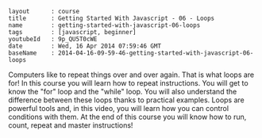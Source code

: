 ```
layout		: course
title		: Getting Started With Javascript - 06 - Loops
name		: getting-started-with-javascript-06-loops
tags		: [javascript, beginner]
youtubeId	: 9p_QU5T0cWE
date		: Wed, 16 Apr 2014 07:59:46 GMT
baseName	: 2014-04-16-09-59-46-getting-started-with-javascript-06-loops
```

Computers like to repeat things over and over again. That is what loops are for! In this course you will learn how to repeat instructions. You will get to know the "for" loop and the "while" loop. You will also understand the difference between these loops thanks to practical examples. Loops are powerful tools and, in this video, you will learn how you can control conditions with them. At the end of this course you will know how to run, count, repeat and master instructions!